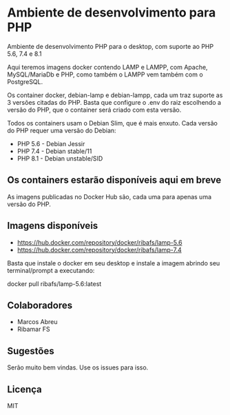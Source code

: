 # Ambiente de desenvolvimento para PHP

Ambiente de desenvolvimento PHP para o desktop, com suporte ao PHP 5.6, 7.4 e 8.1

Aqui teremos imagens docker contendo LAMP e LAMPP, com Apache, MySQL/MariaDb e PHP, como também o LAMPP vem também com o PostgreSQL.

Os container docker, debian-lamp e debian-lampp, cada um traz suporte as 3 versões citadas do PHP. Basta que configure o .env do raiz escolhendo a versão do PHP, que o container será criado com esta versão.

Todos os containers usam o Debian Slim, que é mais enxuto. Cada versão do PHP requer uma versão do Debian:

- PHP 5.6 - Debian Jessir
- PHP 7.4 - Debian stable/11
- PHP 8.1 - Debian unstable/SID

## Os containers estarão disponíveis aqui em breve

As imagens publicadas no Docker Hub são, cada uma para apenas uma versão do PHP.

## Imagens disponíveis

- https://hub.docker.com/repository/docker/ribafs/lamp-5.6
- https://hub.docker.com/repository/docker/ribafs/lamp-7.4

Basta que instale o docker em seu desktop e instale a imagem abrindo seu terminal/prompt a executando:

docker pull ribafs/lamp-5.6:latest

## Colaboradores

- Marcos Abreu
- Ribamar FS

## Sugestões

Serão muito bem vindas. Use os issues para isso.

## Licença

MIT
